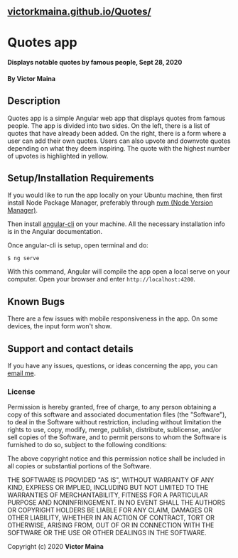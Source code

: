 ## [victorkmaina.github.io/Quotes/](https://duckduckgo.com)

# Quotes app
#### Displays notable quotes by famous people, Sept 28, 2020
#### By **Victor Maina**
## Description
Quotes app is a simple Angular web app that displays quotes from famous people. The app is divided into two sides. On the left, there is a list of quotes that have already been added. On the right, there is a form where a user can add their own quotes. Users can also upvote and downvote quotes depending on what they deem inspiring. The quote with the highest number of upvotes is highlighted in yellow.
## Setup/Installation Requirements

If you would like to run the app locally on your Ubuntu machine, then first install Node Package Manager, preferably through [nvm (Node Version Manager)](https://github.com/nvm-sh/nvm).

Then install [angular-cli](https://cli.angular.io/) on your machine. All the necessary installation info is in the Angular documentation.

Once angular-cli is setup, open terminal and do:
```
$ ng serve
```
With this command, Angular will compile the app open a local serve on your computer. Open your browser and enter `http://localhost:4200`.


## Known Bugs
There are a few issues with mobile responsiveness in the app. On some devices, the input form won't show. 


## Support and contact details
If you have any issues, questions, or ideas concerning the app, you can [email me](mailto:contact@victormaina.com).

### License
Permission is hereby granted, free of charge, to any person obtaining a copy of this software and associated documentation files (the "Software"), to deal in the Software without restriction, including without limitation the rights to use, copy, modify, merge, publish, distribute, sublicense, and/or sell copies of the Software, and to permit persons to whom the Software is furnished to do so, subject to the following conditions:

The above copyright notice and this permission notice shall be included in all copies or substantial portions of the Software.

THE SOFTWARE IS PROVIDED "AS IS", WITHOUT WARRANTY OF ANY KIND, EXPRESS OR IMPLIED, INCLUDING BUT NOT LIMITED TO THE WARRANTIES OF MERCHANTABILITY, FITNESS FOR A PARTICULAR PURPOSE AND NONINFRINGEMENT. IN NO EVENT SHALL THE AUTHORS OR COPYRIGHT HOLDERS BE LIABLE FOR ANY CLAIM, DAMAGES OR OTHER LIABILITY, WHETHER IN AN ACTION OF CONTRACT, TORT OR OTHERWISE, ARISING FROM, OUT OF OR IN CONNECTION WITH THE SOFTWARE OR THE USE OR OTHER DEALINGS IN THE SOFTWARE.

Copyright (c) 2020 **Victor Maina**